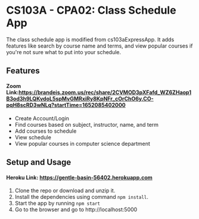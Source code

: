 CS103A - CPA02: Class Schedule App
==

The class schedule app is modified from cs103aExpressApp. It adds features like search by course name and terms, and
view popular courses if you're not sure what to put into your schedule.

## Features

#### Zoom Link:https://brandeis.zoom.us/rec/share/2CVMOD3pXFafd_WZ6ZHaop1B3od3h9LQKvdoL5spMvGMRxiRy8KpNFr_cOrChO6y.CO-pqH8scRD3wNLq?startTime=1652085402000

- Create Account/Login
- Find courses based on subject, instructor, name, and term
- Add courses to schedule
- View schedule
- View popular courses in computer science department

## Setup and Usage

#### Heroku Link: https://gentle-basin-56402.herokuapp.com

1. Clone the repo or download and unzip it.
2. Install the dependencies using command `npm install`.
3. Start the app by running `npm start`
4. Go to the browser and go to http://localhost:5000



